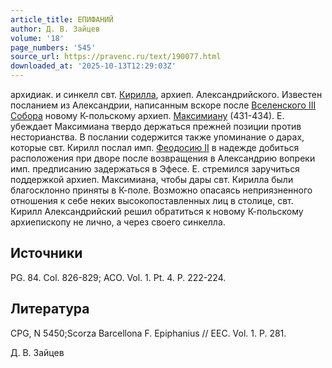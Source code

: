 ```yaml
---
article_title: ЕПИФАНИЙ
author: Д. В. Зайцев
volume: '18'
page_numbers: '545'
source_url: https://pravenc.ru/text/190077.html
downloaded_at: '2025-10-13T12:29:03Z'
---
```


архидиак. и синкелл свт. [Кирилла](https://pravenc.ru/text/Кирилл.html), архиеп. Александрийского. Известен посланием из Александрии, написанным вскоре после [Вселенского III Cобора](<https://pravenc.ru/text/ВСЕЛЕНСКИЙ III СОБОР.html>) новому К-польскому архиеп. [Максимиану](https://pravenc.ru/text/Максимиану.html) (431-434). Е. убеждает Максимиана твердо держаться прежней позиции против несторианства. В послании содержится также упоминание о дарах, которые свт. Кирилл послал имп. [Феодосию II](<https://pravenc.ru/text/Феодосий II.html>) в надежде добиться расположения при дворе после возвращения в Александрию вопреки имп. предписанию задержаться в Эфесе. Е. стремился заручиться поддержкой архиеп. Максимиана, чтобы дары свт. Кирилла были благосклонно приняты в К-поле. Возможно опасаясь неприязненного отношения к себе неких высокопоставленных лиц в столице, свт. Кирилл Александрийский решил обратиться к новому К-польскому архиепископу не лично, а через своего синкелла.

## Источники

PG. 84. Col. 826-829; ACO. Vol. 1. Pt. 4. P. 222-224.

## Литература

СPG, N 5450;Scorza Barcellona F. Epiphanius // EEC. Vol. 1. P. 281.

Д. В. Зайцев
